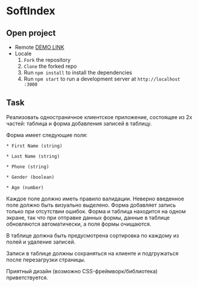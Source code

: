# SoftIndex

## Open project
- Remote [DEMO LINK](https://gestap.github.io/SoftIndex//)
- Locale
    1. `Fork` the repository
    2. `Clone` the forked repo
    3. Run `npm install` to install the dependencies
    1. Run `npm start` to run a development server at `http://localhost
    :3000`

## Task
Реализовать одностраничное клиентское приложение, состоящее из 2х частей: таблица и форма добавления записей в таблицу.

Форма имеет следующие поля:

    * First Name (string)

    * Last Name (string)

    * Phone (string)

    * Gender (boolean)

    * Age (number)

Каждое поле должно иметь правило валидации. Неверно введенное поле должно быть визуально выделено. Форма добавляет запись только при отсутствии ошибок. Форма и таблица находится на одном экране, так что при отправке данных формы, данные в таблице обновляются автоматически, а поля формы очищаются.

В таблице должна быть предусмотрена сортировка по каждому из полей и удаление записей.



Записи в таблице должны сохраняться на клиенте и подгружаться после перезагрузки страницы.


Приятный дизайн (возможно CSS-фреймворк/библиотека) приветствуется.
